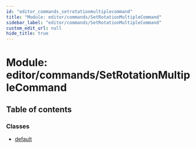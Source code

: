 ```yaml
---
id: "editor_commands_setrotationmultiplecommand"
title: "Module: editor/commands/SetRotationMultipleCommand"
sidebar_label: "editor/commands/SetRotationMultipleCommand"
custom_edit_url: null
hide_title: true
---
```


# Module: editor/commands/SetRotationMultipleCommand

## Table of contents

### Classes

- [default](../classes/editor_commands_setrotationmultiplecommand.default.md)
